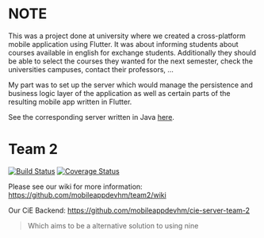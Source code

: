 # NOTE
This was a project done at university where we created a cross-platform mobile application using Flutter. It was about informing students about courses available in english for exchange students. Additionally they should be able to select the courses they wanted for the next semester, check the universities campuses, contact their professors, ...

My part was to set up the server which would manage the persistence and business logic layer of the application as well as certain parts of the resulting mobile app written in Flutter.

See the corresponding server written in Java [here](https://github.com/bennyboer/courses-in-english-server).

# Team 2
[![Build Status](https://travis-ci.org/mobileappdevhm/team2.svg?branch=sprint2)](https://travis-ci.org/mobileappdevhm/team2)
[![Coverage Status](https://coveralls.io/repos/github/mobileappdevhm/team2/badge.svg?branch=sprint3)](https://coveralls.io/github/mobileappdevhm/team2?branch=sprint3)

Please see our wiki for more information: https://github.com/mobileappdevhm/team2/wiki



Our CiE Backend: https://github.com/mobileappdevhm/cie-server-team-2

> Which aims to be a alternative solution to using nine


